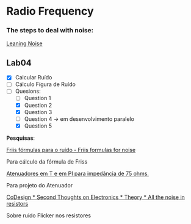 # Radio Frequency

### The steps to deal with noise:

[Leaning Noise](Radio%20Frequency%2036daa4db3f464d88bcfcda93dfee5800/Leaning%20Noise%2084746808d9fb4a53b7ef949079765b53.md)

## Lab04

- [x]  Calcular Ruído
- [ ]  Cálculo Fígura de Ruído
- [ ]  Quesions:
    - [ ]  Question 1
    - [x]  Question 2
    - [x]  Question 3
    - [ ]  Question 4 → em desenvolvimento paralelo
    - [x]  Question 5

**Pesquisas**:

[Friis fórmulas para o ruído - Friis formulas for noise](https://pt.qwe.wiki/wiki/Friis_formulas_for_noise)

Para cálculo da fórmula de Friss

[Atenuadores em T e em PI para impedância de 75 ohms.](https://muitosobreantenas.blogspot.com/2009/10/atenuadores-em-t-e-em-pi-para.html)

Para projeto do Atenuador

[CoDesign * Second Thoughts on Electronics * Theory * All the noise in resistors](http://www.hartmantech.com/codesign/forum/blog.php?action=view&article_id=1)

Sobre ruido Flicker nos resistores
